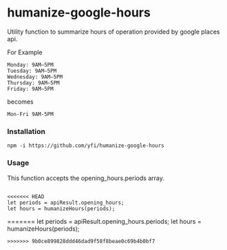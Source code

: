 # humanize-google-hours

Utility function to summarize hours of operation provided by google places api.

For Example
```
Monday: 9AM–5PM
Tuesday: 9AM–5PM
Wednesday: 9AM–5PM
Thursday: 9AM–5PM
Friday: 9AM–5PM
```
becomes
```
Mon-Fri 9AM-5PM
```

### Installation
```
npm -i https://github.com/yfi/humanize-google-hours
```

### Usage
This function accepts the opening_hours.periods array.

```

<<<<<<< HEAD
let periods = apiResult.opening_hours;
let hours = humanizeHours(periods);

```
=======
let periods = apiResult.opening_hours.periods;
let hours = humanizeHours(periods);

```
>>>>>>> 9b0ce899828ddd46dad9f58f8beae0c69b4b0bf7
